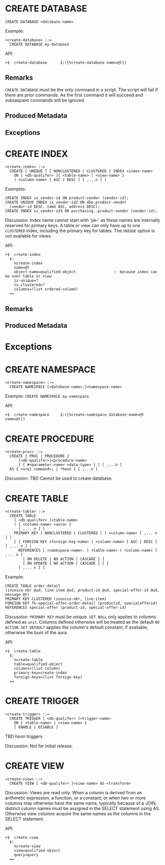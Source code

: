 # CREATE DATABASE

```
CREATE DATABASE <database-name>
```

Example:
```
<create-database> ::=
  CREATE DATABASE my-database
```

API:
```
+$  create-database      $:([%create-database name=@t])
```

## Remarks

`CREATE DATABASE` must be the only command in a script. The script will fail if there are prior commands. As the first command it will succeed and subsequent commands will be ignored.

## Produced Metadata

## Exceptions

# CREATE INDEX

```
<create-index> ::=
  CREATE [ UNIQUE ] [ NONCLUSTERED | CLUSTERED ] INDEX <index-name>
    ON [ <db-qualifer> ]{ <table-name> | <view-name> }
    ( <column-name> [ ASC | DESC ] [ ,...n ] )
```

Examples:
```
CREATE INDEX ix_vendor-id ON product-vendor (vendor-id);
CREATE UNIQUE INDEX ix_vendor-id2 ON dbo.product-vendor
  (vendor-id DESC, name ASC, address DESC);
CREATE INDEX ix_vendor-id3 ON purchasing..product-vendor (vendor-id);
```

Discussion:
Index name cannot start with 'pk-' as these names are internally reserved for primary keys.
A table or view can only have up to one `CLUSTERED` index, including the primary key for tables.
The `UNIQUE` option is not available for views.

API:
```
+$  create-index
  $:
    %create-index
    name=@t
    object-name=qualified-object                 :: because index can be over table or view
    is-unique=?
    is-clustered=?
    columns=(list ordered-column)
  ==
  ```

## Remarks

## Produced Metadata

# Exceptions

# CREATE NAMESPACE

```
<create-namespace> ::=
  CREATE NAMESPACE [<database-name>.]<namespace-name>
```

Example:
`CREATE NAMESPACE my-namespace`

API:
```
+$  create-namespace     $:([%create-namespace database-name=@t name=@t])
```


# CREATE PROCEDURE

```
<create-proc> ::=
  CREATE { PROC | PROCEDURE }
      [<db-qualifer>]<procedure-name>
      [ { #<parameter-name> <data-type> } ] [ ,...n ]
  AS { <urql command>; | *hoon } [ ;...n ]
```

Discussion:
TBD
Cannot be used to create database.


# CREATE TABLE

```
<create-table> ::=
  CREATE TABLE
    [ <db-qualifer> ]<table-name>
    ( { <column-name> <aura> }
      [ ,... n ] )
    PRIMARY KEY [ NONCLUSTERED | CLUSTERED ] ( <column-name> [ ,... n ] )
    [ { FOREIGN KEY <foreign-key-name> ( <column-name> [ ASC | DESC ] [ ,... n ] )
      REFERENCES [ <namespace-name>. ] <table-name> ( <column-name> [ ,... n ]
        [ ON DELETE { NO ACTION | CASCADE } ]
        [ ON UPDATE { NO ACTION | CASCADE } ] }
      [ ,... n ] ]`
```

Example:
```
CREATE TABLE order-detail
(invoice-nbr @ud, line-item @ud, product-id @ud, special-offer-id @ud, message @t)
PRIMARY KEY CLUSTERED (invoice-nbr, line-item)
FOREIGN KEY fk-special-offer-order-detail (productid, specialofferid)
REFERENCES special-offer (product-id, special-offer-id)
```

Discussion:
`PRIMARY KEY` must be unique.
`SET NULL` only applies to columns defined as `unit`. Columns defined otherwise will be treated as the default `NO ACTION`.
`SET DEFAULT` applies the column's default constant, if available, otherwise the bunt of the aura.

API:
```
+$  create-table
  $:
    %create-table
    table=qualified-object
    columns=(list column)
    primary-key=create-index
    foreign-keys=(list foreign-key)
  ==
```


# CREATE TRIGGER

```
<create-trigger> ::=
  CREATE TRIGGER [ <db-qualifer> ]<trigger-name>
    ON { <table-name> | <view-name> }
    [ ENABLE | DISABLE ]
```

TBD hoon triggers

Discussion:
Not for initial release.


# CREATE VIEW

```
<create-view> ::=
  CREATE VIEW [ <db-qualifer> ]<view-name> AS <transform>
```

Discussion:
Views are read only.
When a column is derived from an arithmetic expression, a function, or a constant; or when two or more columns may otherwise have the same name, typically because of a JOIN; distinct column names must be assigned in the SELECT statement using AS. Otherwise view columns acquire the same names as the columns in the SELECT statement.

API:
```
+$  create-view
  $:
    %create-view
    view=qualified-object
    query=query
  ==
```
